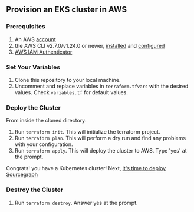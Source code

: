 ## Provision an EKS cluster in AWS

### Prerequisites
1. An AWS [account](https://portal.aws.amazon.com/billing/signup?nc2=h_ct&src=default&redirect_url=https%3A%2F%2Faws.amazon.com%2Fregistration-confirmation#/start)
2. the AWS CLI v2.7.0/v1.24.0 or newer, [installed](https://docs.aws.amazon.com/cli/latest/userguide/getting-started-install.html) and [configured](https://docs.aws.amazon.com/cli/latest/userguide/cli-chap-configure.html)
3. [AWS IAM Authenticator](https://docs.aws.amazon.com/eks/latest/userguide/install-aws-iam-authenticator.html)

### Set Your Variables
1. Clone this repository to your local machine.
2. Uncomment and replace variables in `terraform.tfvars` with the desired values. Check `variables.tf` for default values.

### Deploy the Cluster
From inside the cloned directory:
1. Run `terraform init`. This will initialize the terraform project.
2. Run `terraform plan`. This will perform a dry run and find any problems with your configuration.
3. Run `terraform apply`. This will deploy the cluster to AWS. Type 'yes' at the prompt.

Congrats! you have a Kubernetes cluster! Next, [it's time to deploy Sourcegraph](https://docs.sourcegrapn.com/admin/deploy/kubernetes/configure)

### Destroy the Cluster
1. Run `terraform destroy`. Answer yes at the prompt.




